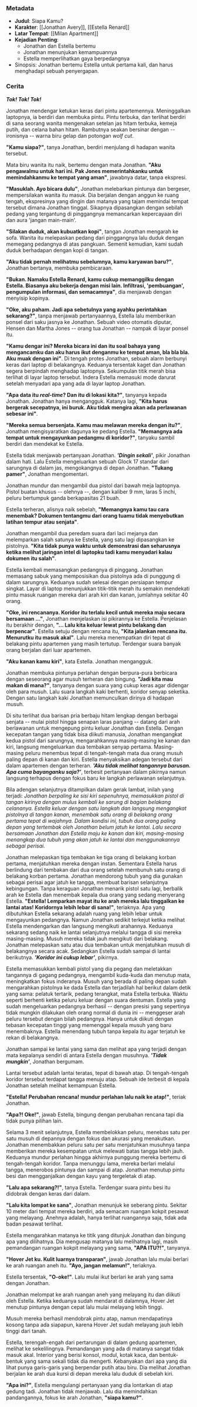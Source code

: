 ### Metadata
- **Judul**: Siapa Kamu?
- **Karakter**: [[Jonathan Avery]], [[Estella Renard]]
- **Latar Tempat**: [[Milan Apartment]]
- **Kejadian Penting**:
	- Jonathan dan Estella bertemu
	- Jonathan menunjukan kemampuannya
	- Estella memperlihatkan gaya berpedangnya
- Sinopsis:
	Jonathan bertemu Estella untuk pertama kali, dan harus menghadapi sebuah penyergapan.

### Cerita

***Tok! Tok! Tok!***

Jonathan mendengar ketukan keras dari pintu apartemennya. Meninggalkan laptopnya, ia berdiri dan membuka pintu. Pintu terbuka, dan terlihat berdiri di sana seorang wanita mengenakan setelan jas hitam terbuka, kemeja putih, dan celana bahan hitam. Rambutnya seakan bersinar dengan -- ironisnya --  warna biru gelap dan potongan *wolf cut*.

**"Kamu siapa?"**, tanya Jonathan, berdiri menjulang di hadapan wanita tersebut.

Mata biru wanita itu naik, bertemu dengan mata Jonathan. **"Aku pengawalmu untuk hari ini. Pak Jones memerintahkanku untuk memindahkanmu ke tempat yang aman"**, jawabnya datar, tanpa ekspresi.

**"Masuklah. Ayo bicara dulu"**, Jonathan melebarkan pintunya dan bergeser, mempersilakan wanita itu masuk. Dia berjalan dengan anggun ke ruang tengah, ekspresinya yang dingin dan matanya yang tajam memindai tempat tersebut dimana Jonathan tinggal. Sikapnya dipasangkan dengan sebilah pedang yang tergantung di pinggangnya memancarkan kepercayaan diri dan aura 'jangan main-main'.

**"Silakan duduk, akan kubuatkan kopi"**, tangan Jonathan mengarah ke sofa. Wanita itu melepaskan pedang dari pinggangnya lalu duduk dengan memegang pedangnya di atas pangkuan. Semenit kemudian, kami sudah duduk berhadapan dengan kopi di tangan.

**"Aku tidak pernah melihatmu sebelumnya, kamu karyawan baru?"**, Jonathan bertanya, membuka pembicaraan.

**"Bukan. Namaku Estella Renard, kamu cukup memanggilku dengan Estella. Biasanya aku bekerja dengan misi lain. Infiltrasi, 'pembuangan', pengumpulan informasi, dan semacamnya"**, dia menjawab dengan menyisip kopinya.

**"Oke, aku paham. Jadi apa sebetulnya yang ayahku perintahkan sekarang?"**, tanpa menjawab pertanyaannya, Estella lalu memberikan ponsel dari saku jasnya ke Jonathan. Sebuah video otomatis diputar, Hensen dan Martha Jones -- orang tua Jonathan -- nampak di layar ponsel itu.

**"Kamu dengar ini? Mereka bicara ini dan itu soal bahaya yang mengancamku dan aku harus ikut denganmu ke tempat aman, bla bla bla. Aku muak dengan ini"**. Di tengah protes Jonathan, sebuah alarm berbunyi keras dari laptop di belakangnya. Keduanya tersentak kaget dan Jonathan segera berpindah menghadap laptopnya. Sekumpulan titik merah bisa terlihat di layar laptop tersebut. Indera Estella memasuki mode darurat setelah menyadari apa yang ada di layar laptop Jonathan.

**"Apa data itu *real-time*? Dan itu di lokasi kita?"**, tanyanya kepada Jonathan. Jonathan hanya mengangguk. Katanya lagi, **"Kita harus bergerak secepatnya, ini buruk. Aku tidak mengira akan ada perlawanan sebesar ini"**.

**"Mereka semua bersenjata. Kamu mau melawan mereka dengan itu?"**, Jonathan mengisyaratkan dagunya ke pedang Estella. **"Memangnya ada tempat untuk mengayunkan pedangmu di koridor?"**, tanyaku sambil berdiri dan mendekat ke Estella.

Estella tidak menjawab pertanyaan Jonathan. ***'Dingin sekali'***, pikir Jonathan dalam hati. Lalu Estella mengeluarkan sebuah Glock 17 standar dari sarungnya di dalam jas, mengokangnya di depan Jonathan. **"Tukang pamer"**, Jonathan mengomentari.

Jonathan mundur dan mengambil dua pistol dari bawah meja laptopnya. Pistol buatan khusus -- olehnya --, dengan kaliber 9 mm, laras 5 inchi, peluru bertumpuk ganda berkapasitas 21 buah.

Estella terheran, alisnya naik sebelah, **"Memangnya kamu tau cara menembak? Dokumen tentangmu dari orang tuamu tidak menyebutkan latihan tempur atau senjata"**.

Jonathan mengambil dua peredam suara dari laci mejanya dan melemparkan salah satunya ke Estella, yang satu lagi dipasangkan ke pistolnya. **"Kita tidak punya waktu untuk demonstrasi dan seharusnya ketika melihat jaringan intel di laptopku tadi kamu menyadari kalau dokumen itu salah"**.

Estella kembali memasangkan pedangnya di pinggang. Jonathan memasang sabuk yang memposisikan dua pistolnya ada di punggung di dalam sarungnya. Keduanya sudah selesai dengan persiapan tempur singkat. Layar di laptop menunjukkan titik-titik merah itu semakin mendekati pintu masuk ruangan mereka dari arah kiri dan kanan, jumlahnya sekitar 40 orang.

**"Oke, ini rencananya. Koridor itu terlalu kecil untuk mereka maju secara bersamaan ..."**, Jonathan menjelaskan isi pikirannya ke Estella. Penjelasan itu berakhir dengan, **"... Lalu kita keluar lewat pintu belakang dan berpencar"**. Estella setuju dengan rencana itu, **"Kita jalankan rencana itu. Menurutku itu masuk akal"**. Lalu mereka menempatkan diri tepat di belakang pintu apartemen yang masih tertutup. Terdengar suara banyak orang berjalan dari luar apartemen.

**"Aku kanan kamu kiri"**, kata Estella. Jonathan mengangguk.

Jonathan membuka pintunya perlahan dengan berpura-pura berbicara dengan seseorang agar musuh terheran dan bingung. **"Jadi kita mau makan di mana?"**, tanyanya dengan suara yang cukup keras agar didengar oleh para musuh. Lalu suara langkah kaki berhenti, koridor senyap seketika. Dengan satu langkah kaki Jonathan memunculkan dirinya di hadapan musuh.

Di situ terlihat dua barisan pria berbaju hitam lengkap dengan berbagai senjata -- mulai pistol hingga senapan laras panjang -- datang dari arah berlawanan untuk mengepung pintu keluar Jonathan dan Estella. Dengan kecepatan tangan yang tidak bisa diikuti manusia, Jonathan mengangkat kedua pistol dari sarungnya, mengarahkannya masing-masing ke kanan dan kiri, langsung mengeluarkan dua tembakan senyap pertama. Masing-masing peluru menembus tepat di tengah-tengah mata dua orang musuh paling depan di kanan dan kiri. Estella menyaksikan adegan tersebut dari dalam apartemen dengan terheran. ***'Aku tidak melihat tangannya barusan. Apa cuma bayanganku saja?'***, terbesit pertanyaan dalam pikirnya namun langsung terhapus dengan fokus baru ke langkah perlawanan selanjutnya.

Bila adengan selanjutnya ditampilkan dalam gerak lambat, inilah yang terjadi: 
*Jonathan berpaling ke sisi kiri sepenuhnya, memasukkan pistol di tangan kirinya dengan mulus kembali ke sarung di bagian belakang celananya. Estella keluar dengan satu langkah dan langsung mengangkat pistolnya di tangan kanan, menembak satu orang di belakang orang pertama tepat di wajahnya. Dalam kondisi ini, tubuh dua orang paling depan yang tertembak oleh Jonathan belum jatuh ke lantai. Lalu secara bersamaan Jonathan dan Estella maju ke kanan dan kiri, masing-masing menangkap dua tubuh yang akan jatuh ke lantai dan menggunakannya sebagai perisai.*

Jonathan melepaskan tiga tembakan ke tiga orang di belakang korban pertama, menjatuhkan mereka dengan instan. Sementara Estella harus berlindung dari tembakan dari dua orang setelah membunuh satu orang di belakang korban pertama. Jonathan mendorong tubuh yang dia gunakan sebagai perisai agar jatuh ke tangga, membuat barisan selanjutnya kebingungan. Tanpa keraguan Jonathan menarik pistol satu lagi, berbalik arah ke Estella dan menembak kepala dua orang yang sedang menyerang Estella. **"Estella! Lemparkan mayat itu ke arah mereka lalu tinggalkan ke lantai atas! Koridornya lebih lebar di sana!"**, teriaknya. Apa yang dibutuhkan Estella sekarang adalah ruang yang lebih lebar untuk mengayunkan pedangnya. Namun Jonathan sedikit terkejut ketika melihat Estella mendengarkan dan langsung mengikuti arahannya. Keduanya sekarang sedang naik ke lantai selanjutnya melalui tangga di sisi mereka masing-masing. Musuh mereka tidak jauh mengikuti dari belakang. Jonathan melepaskan satu atau dua tembakan untuk menjatuhkan musuh di belakangnya secara acak. Sedangkan Estella sudah sampai di lantai berikutnya. ***'Koridor ini cukup lebar'***, pikirnya. 

Estella memasukkan kembali pistol yang dia pegang dan meletakkan tangannya di gagang pedangnya, mengambil kuda-kuda dan menutup mata, meningkatkan fokus inderanya. Musuh yang berada di paling depan sudah mengarahkan pistolnya ke dada Estella dan terjadilah hal berikut dalam detik yang sama: pelatuk tertarik, pedang terangkat, mata Estella terbuka. Waktu seperti berhenti ketika peluru keluar dengan suara dentuman. Estella yang sudah mengeluarkan pedangnya berhasil -- dengan presisi yang sepertinya tidak mungkin dilakukan oleh orang normal di dunia ini -- menggeser arah peluru tersebut dengan bilah pedangnya. Hanya untuk diikuti dengan tebasan kecepatan tinggi yang memenggal kepala musuh yang baru menembaknya. Estella menendang tubuh tanpa kepala itu agar terjatuh ke rekan di belakangnya. 

Jonathan sampai ke lantai yang sama dan melihat apa yang terjadi dengan mata kepalanya sendiri di antara Estella dengan musuhnya. ***'Tidak mungkin'***, Jonathan bergumam.

Lantai tersebut adalah lantai teratas, tepat di bawah atap. Di tengah-tengah koridor tersebut terdapat tangga menuju atap. Sebuah ide terbesit di kepala Jonathan setelah melihat kemampuan Estella. 

**"Estella! Perubahan rencana! mundur perlahan lalu naik ke atap!"**, teriak Jonathan.

**"Apa?! Oke!"**, jawab Estella, bingung dengan perubahan rencana tapi dia tidak punya pilihan lain.

Selama 3 menit selanjutnya, Estella membelokkan peluru, menebas satu per satu musuh di depannya dengan fokus dan akurasi yang menakutkan. Jonathan menembakkan peluru satu per satu menjatuhkan musuhnya tanpa memberikan mereka kesempatan untuk melewati batas tangga lebih jauh. Keduanya mundur perlahan hingga akhirnya punggung mereka bertemu di tengah-tengah koridor. Tanpa menunggu lama, mereka berlari melalui tangga, menerobos pintunya dan sampai di atap. Jonathan menutup pintu besi dan mengganjalkan dengan kayu yang tergeletak di atap. 

**"Lalu apa sekarang?!"**, tanya Estella. Terdengar suara pintu besi itu didobrak dengan keras dari dalam.

**"Lalu kita lompat ke sana"**, Jonathan menunjuk ke seberang pintu. Sekitar 10 meter dari tempat mereka berdiri, ada semacam ruangan kokpit pesawat yang melayang. Anehnya adalah, hanya terlihat ruangannya saja, tidak ada badan pesawat terlihat.

Estella mengarahkan matanya ke titik yang ditunjuk Jonathan dan bingung apa yang dilihatnya. Dia mengusap matanya lalu melihatnya lagi, masih pemandangan ruangan kokpit melayang yang sama, **"APA ITU?!"**, tanyanya.

**"Hover Jet ku. Kulit luarnya transparan"**, jawab Jonathan lalu mulai berlari ke arah ruangan aneh itu. **"Ayo, jangan melamun!"**, teriaknya.

Estella tersentak, **"O-oke!"**. Lalu mulai ikut berlari ke arah yang sama dengan Jonathan.

Jonathan melompat ke arah ruangan aneh yang melayang itu dan diikuti oleh Estella. Ketika keduanya sudah mendarat di dalamnya, Hover Jet menutup pintunya dengan cepat lalu mulai melayang lebih tinggi.

Musuh mereka berhasil mendobrak pintu atap, namun mendapatinya kosong tanpa ada siapapun, karena Hover Jet sudah melayang jauh lebih tinggi dari tanah.

Estella, terengah-engah dari pertarungan di dalam gedung apartemen, melihat ke sekelilingnya. Pemandangan yang ada di matanya sangat tidak masuk akal. Interior yang berisi konsol, modul, kotak kaca, dan bentuk-bentuk yang sama sekali tidak dia mengerti. Kebanyakan dari apa yang dia lihat punya garis-garis yang berpendar putih atau biru. Dia melihat Jonathan berjalan ke arah dua kursi di depan mereka lalu duduk di sebelah kiri.

**"Apa ini?"**, Estella mengulangi pertanyaan yang dia lontarkan di atap gedung tadi. Jonathan tidak menjawab. Lalu dia memindahkan pandangannya, fokus ke arah Jonathan, **"siapa kamu?"**.
